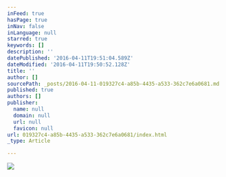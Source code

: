 ```yaml
---
inFeed: true
hasPage: true
inNav: false
inLanguage: null
starred: true
keywords: []
description: ''
datePublished: '2016-04-11T19:51:04.589Z'
dateModified: '2016-04-11T19:50:52.128Z'
title: ''
author: []
sourcePath: _posts/2016-04-11-019327c4-a85b-4435-a533-362c7e6a0681.md
published: true
authors: []
publisher:
  name: null
  domain: null
  url: null
  favicon: null
url: 019327c4-a85b-4435-a533-362c7e6a0681/index.html
_type: Article

---
```

![](https://the-grid-user-content.s3-us-west-2.amazonaws.com/0e2ffe37-4d23-4177-8990-af44251332e1.jpg)